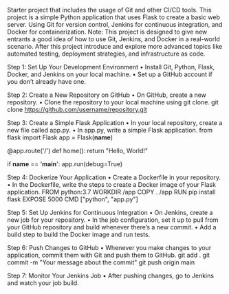 Starter project that includes the usage of Git and other CI/CD tools. 
This project is a simple Python application that uses Flask to create a basic web server. 
Using Git for version control, Jenkins for continuous integration, and Docker for containerization.
Note: This project is designed to give new entrants a good idea of how to use Git, Jenkins, and Docker in a real-world scenario. 
After this project introduce and explore more advanced topics like automated testing, deployment strategies, and infrastructure as code.

Step 1: Set Up Your Development Environment
•	Install Git, Python, Flask, Docker, and Jenkins on your local machine.
•	Set up a GitHub account if you don’t already have one.

Step 2: Create a New Repository on GitHub
•	On GitHub, create a new repository.
•	Clone the repository to your local machine using git clone.
git clone https://github.com/username/repository.git

Step 3: Create a Simple Flask Application
•	In your local repository, create a new file called app.py.
•	In app.py, write a simple Flask application.
from flask import Flask
app = Flask(__name__)

@app.route('/')
def home():
    return "Hello, World!"

if __name__ == '__main__':
    app.run(debug=True)

Step 4: Dockerize Your Application
•	Create a Dockerfile in your repository.
•	In the Dockerfile, write the steps to create a Docker image of your Flask application.
FROM python:3.7
WORKDIR /app
COPY . /app
RUN pip install flask
EXPOSE 5000
CMD ["python", "app.py"]

Step 5: Set Up Jenkins for Continuous Integration
•	On Jenkins, create a new job for your repository.
•	In the job configuration, set it up to pull from your GitHub repository and build whenever there’s a new commit.
•	Add a build step to build the Docker image and run tests.

Step 6: Push Changes to GitHub
•	Whenever you make changes to your application, commit them with Git and push them to GitHub.
git add .
git commit -m "Your message about the commit"
git push origin main

Step 7: Monitor Your Jenkins Job
•	After pushing changes, go to Jenkins and watch your job build.


 


